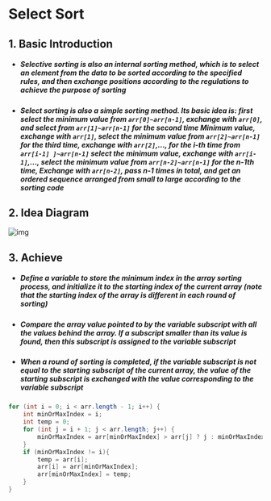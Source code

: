 # Select Sort

## 1. Basic Introduction

 - ##### Selective sorting is also an internal sorting method, which is to select an element from the data to be sorted according to the specified rules, and then exchange positions according to the regulations to achieve the purpose of sorting

 - ##### Select sorting is also a simple sorting method. Its basic idea is: first select the minimum value from `arr[0]~arr[n-1]`, exchange with `arr[0]`, and select from `arr[1]~arr[n-1]` for the second time Minimum value, exchange with `arr[1]`, select the minimum value from `arr[2]~arr[n-1]` for the third time, exchange with `arr[2]`,..., for the i-th time from `arr[i-1] ]~arr[n-1]` select the minimum value, exchange with `arr[i-1]`,..., select the minimum value from `arr[n-2]~arr[n-1]` for the n-1th time, Exchange with `arr[n-2]`, pass n-1 times in total, and get an ordered sequence arranged from small to large according to the sorting code

## 2. Idea Diagram

![img](https://tva1.sinaimg.cn/large/007S8ZIlgy1ghljn3jlc7g30mj06w7l2.gif)

## 3. Achieve

 - ##### Define a variable to store the minimum index in the array sorting process, and initialize it to the starting index of the current array (note that the starting index of the array is different in each round of sorting)

 - ##### Compare the array value pointed to by the variable subscript with all the values behind the array. If a subscript smaller than its value is found, then this subscript is assigned to the variable subscript

 - ##### When a round of sorting is completed, if the variable subscript is not equal to the starting subscript of the current array, the value of the starting subscript is exchanged with the value corresponding to the variable subscript

```java
for (int i = 0; i < arr.length - 1; i++) {
    int minOrMaxIndex = i;
    int temp = 0;
    for (int j = i + 1; j < arr.length; j++) {
        minOrMaxIndex = arr[minOrMaxIndex] > arr[j] ? j : minOrMaxIndex;
    }
    if (minOrMaxIndex != i){
        temp = arr[i];
        arr[i] = arr[minOrMaxIndex];
        arr[minOrMaxIndex] = temp;
    }
}
```

